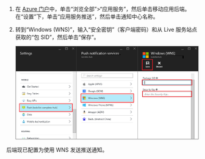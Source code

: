 1. 在 [Azure 门户](https://portal.azure.cn/)中，单击“浏览全部”>“应用服务”，然后单击移动应用后端。在“设置”下，单击“应用服务推送”，然后单击通知中心名称。
2. 转到“Windows (WNS)”，输入“安全密钥”（客户端密码）和从 Live 服务站点获取的“包 SID”，然后单击“保存”。

    ![设置门户中的 WNS 密钥](./media/app-service-mobile-configure-wns/mobile-push-wns-credentials.png)  

后端现已配置为使用 WNS 发送推送通知。

<!---HONumber=Mooncake_0116_2017-->